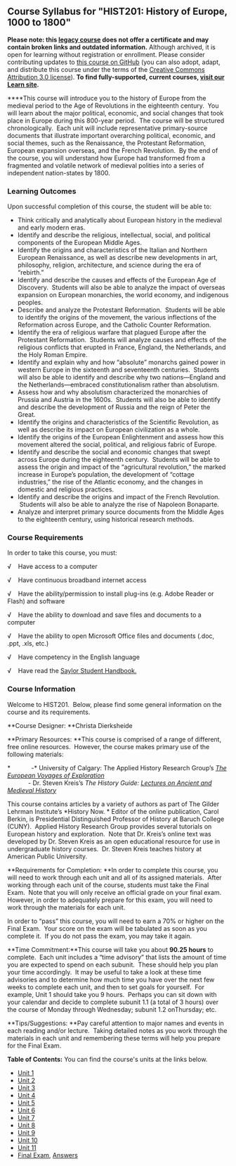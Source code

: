 Course Syllabus for "HIST201: History of Europe, 1000 to 1800"
--------------------------------------------------------------

**Please note: this [legacy course](https://sayloracademy.zendesk.com/hc/en-us/articles/206089967) does not offer a certificate and may contain 
broken links and outdated information.** Although archived, it is open 
for learning without registration or enrollment. Please consider contributing 
updates to [this course on GitHub](https://github.com/saylordotorg/course_hist201) 
(you can also adopt, adapt, and distribute this course under the terms of 
the [Creative Commons Attribution 3.0 license](http://creativecommons.org/licenses/by/3.0/)). **To find fully-supported, current courses, [visit our 
Learn site](https://learn.saylor.org).**

****This course will introduce you to the history of Europe from the
medieval period to the Age of Revolutions in the eighteenth century.
 You will learn about the major political, economic, and social changes
that took place in Europe during this 800-year period.  The course will
be structured chronologically.  Each unit will include representative
primary-source documents that illustrate important overarching
political, economic, and social themes, such as the Renaissance, the
Protestant Reformation, European expansion overseas, and the French
Revolution.  By the end of the course, you will understand how Europe
had transformed from a fragmented and volatile network of medieval
polities into a series of independent nation-states by 1800.

### Learning Outcomes

Upon successful completion of this course, the student will be able
to:  
  

-   Think critically and analytically about European history in the
    medieval and early modern eras.
-   Identify and describe the religious, intellectual, social, and
    political components of the European Middle Ages.
-   Identify the origins and characteristics of the Italian and Northern
    European Renaissance, as well as describe new developments in art,
    philosophy, religion, architecture, and science during the era of
    “rebirth.”
-   Identify and describe the causes and effects of the European Age of
    Discovery.  Students will also be able to analyze the impact of
    overseas expansion on European monarchies, the world economy, and
    indigenous peoples.
-   Describe and analyze the Protestant Reformation.  Students will be
    able to identify the origins of the movement, the various
    inflections of the Reformation across Europe, and the Catholic
    Counter Reformation.
-   Identify the era of religious warfare that plagued Europe after the
    Protestant Reformation.  Students will analyze causes and effects of
    the religious conflicts that erupted in France, England, the
    Netherlands, and the Holy Roman Empire.
-   Identify and explain why and how “absolute” monarchs gained power in
    western Europe in the sixteenth and seventeenth centuries.  Students
    will also be able to identify and describe why two nations—England
    and the Netherlands—embraced constitutionalism rather than
    absolutism.
-   Assess how and why absolutism characterized the monarchies of
    Prussia and Austria in the 1600s.  Students will also be able to
    identify and describe the development of Russia and the reign of
    Peter the Great.
-   Identify the origins and characteristics of the Scientific
    Revolution, as well as describe its impact on European civilization
    as a whole.
-   Identify the origins of the European Enlightenment and assess how
    this movement altered the social, political, and religious fabric of
    Europe.
-   Identify and describe the social and economic changes that swept
    across Europe during the eighteenth century.  Students will be able
    to assess the origin and impact of the “agricultural revolution,”
    the marked increase in Europe’s population, the development of
    “cottage industries,” the rise of the Atlantic economy, and the
    changes in domestic and religious practices.
-   Identify and describe the origins and impact of the French
    Revolution.  Students will also be able to analyze the rise of
    Napoleon Bonaparte.
-   Analyze and interpret primary source documents from the Middle Ages
    to the eighteenth century, using historical research methods.

### Course Requirements

In order to take this course, you must:  
  
 √    Have access to a computer  
  
 √    Have continuous broadband internet access  
  
 √    Have the ability/permission to install plug-ins (e.g. Adobe Reader
or Flash) and software  
  
 √    Have the ability to download and save files and documents to a
computer  
  
 √    Have the ability to open Microsoft Office files and documents
(.doc, .ppt, .xls, etc.)  
  
 √    Have competency in the English language  
  
 √    Have read the [Saylor Student
Handbook.](http://www.saylor.org/site/wp-content/uploads/2012/05/Saylor-StudentHandbook.pdf)

### Course Information

Welcome to HIST201.  Below, please find some general information on the
course and its requirements.

**Course Designer: **Christa Dierksheide

**Primary Resources: **This course is comprised of a range of different,
free online resources.  However, the course makes primary use of the
following materials:  
  
 *            -* University of Calgary: The Applied History Research
Group’s *[The European Voyages of
Exploration](http://www.ucalgary.ca/applied_history/tutor/eurvoya/intro.html)*  
             - Dr. Steven Kreis’s *The History Guide: [Lectures on
Ancient and Medieval History](http://www.historyguide.org/index.html)*

This course contains articles by a variety of authors as part of The
Gilder Lehrman Institute’s *History Now. * Editor of the online
publication, Carol Berkin, is Presidential Distinguished Professor of
History at Baruch College (CUNY).  Applied History Research Group
provides several tutorials on European history and exploration.  Note
that Dr. Kreis’s online text was developed by Dr. Steven Kreis as an
open educational resource for use in undergraduate history courses.  Dr.
Steven Kreis teaches history at American Public University.

**Requirements for Completion: **In order to complete this course, you
will need to work through each unit and all of its assigned materials. 
After working through each unit of the course, students must take the
Final Exam.  Note that you will only receive an official grade on your
final exam.  However, in order to adequately prepare for this exam, you
will need to work through the materials for each unit.

In order to “pass” this course, you will need to earn a 70% or higher on
the Final Exam.  Your score on the exam will be tabulated as soon as you
complete it.  If you do not pass the exam, you may take it again.

**Time Commitment:**This course will take you about **90.25 hours** to
complete.  Each unit includes a “time advisory” that lists the amount of
time you are expected to spend on each subunit.  These should help you
plan your time accordingly.  It may be useful to take a look at these
time advisories and to determine how much time you have over the next
few weeks to complete each unit, and then to set goals for yourself. 
For example, Unit 1 should take you 9 hours.  Perhaps you can sit down
with your calendar and decide to complete subunit 1.1 (a total of 3
hours) over the course of Monday through Wednesday; subunit 1.2
onThursday; etc.

**Tips/Suggestions: **Pay careful attention to major names and events in
each reading and/or lecture.  Taking detailed notes as you work through
the materials in each unit and remembering these terms will help you
prepare for the Final Exam.

**Table of Contents:** You can find the course's units at the links below.

- [Unit 1](https://legacy.saylor.org/hist201/Unit01/)
- [Unit 2](https://legacy.saylor.org/hist201/Unit02/)
- [Unit 3](https://legacy.saylor.org/hist201/Unit03/)
- [Unit 4](https://legacy.saylor.org/hist201/Unit04/)
- [Unit 5](https://legacy.saylor.org/hist201/Unit05/)
- [Unit 6](https://legacy.saylor.org/hist201/Unit06/)
- [Unit 7](https://legacy.saylor.org/hist201/Unit07/)
- [Unit 8](https://legacy.saylor.org/hist201/Unit08/)
- [Unit 9](https://legacy.saylor.org/hist201/Unit09/)
- [Unit 10](https://legacy.saylor.org/hist201/Unit10/)
- [Unit 11](https://legacy.saylor.org/hist201/Unit11/)
- [Final Exam](http://saylordotorg.github.io/LegacyExams/HIST/HIST201/HIST201-FinalExam.html), [Answers](http://saylordotorg.github.io/LegacyExams/HIST/HIST201/HIST201-FinalExam-Answers.html)
